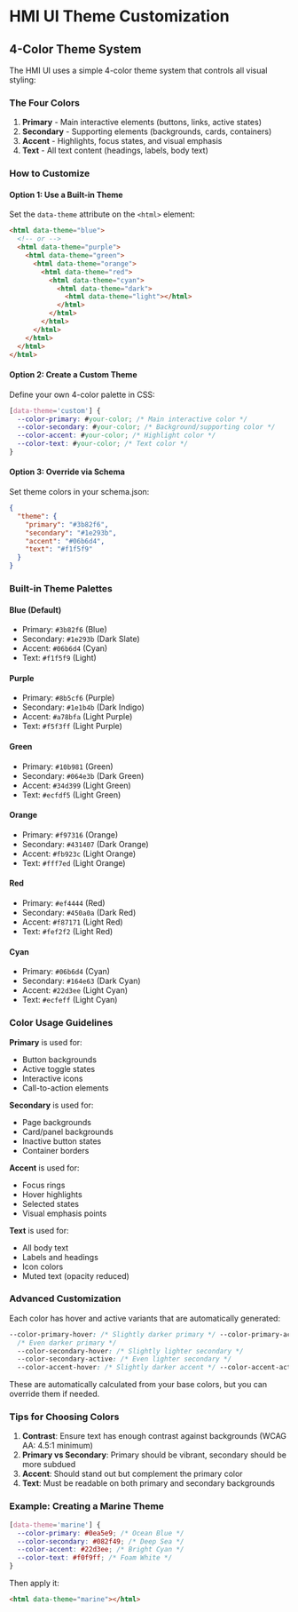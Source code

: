 # HMI UI Theme Customization

## 4-Color Theme System

The HMI UI uses a simple 4-color theme system that controls all visual styling:

### The Four Colors

1. **Primary** - Main interactive elements (buttons, links, active states)
2. **Secondary** - Supporting elements (backgrounds, cards, containers)
3. **Accent** - Highlights, focus states, and visual emphasis
4. **Text** - All text content (headings, labels, body text)

### How to Customize

#### Option 1: Use a Built-in Theme

Set the `data-theme` attribute on the `<html>` element:

```html
<html data-theme="blue">
  <!-- or -->
  <html data-theme="purple">
    <html data-theme="green">
      <html data-theme="orange">
        <html data-theme="red">
          <html data-theme="cyan">
            <html data-theme="dark">
              <html data-theme="light"></html>
            </html>
          </html>
        </html>
      </html>
    </html>
  </html>
</html>
```

#### Option 2: Create a Custom Theme

Define your own 4-color palette in CSS:

```css
[data-theme='custom'] {
  --color-primary: #your-color; /* Main interactive color */
  --color-secondary: #your-color; /* Background/supporting color */
  --color-accent: #your-color; /* Highlight color */
  --color-text: #your-color; /* Text color */
}
```

#### Option 3: Override via Schema

Set theme colors in your schema.json:

```json
{
  "theme": {
    "primary": "#3b82f6",
    "secondary": "#1e293b",
    "accent": "#06b6d4",
    "text": "#f1f5f9"
  }
}
```

### Built-in Theme Palettes

#### Blue (Default)

- Primary: `#3b82f6` (Blue)
- Secondary: `#1e293b` (Dark Slate)
- Accent: `#06b6d4` (Cyan)
- Text: `#f1f5f9` (Light)

#### Purple

- Primary: `#8b5cf6` (Purple)
- Secondary: `#1e1b4b` (Dark Indigo)
- Accent: `#a78bfa` (Light Purple)
- Text: `#f5f3ff` (Light Purple)

#### Green

- Primary: `#10b981` (Green)
- Secondary: `#064e3b` (Dark Green)
- Accent: `#34d399` (Light Green)
- Text: `#ecfdf5` (Light Green)

#### Orange

- Primary: `#f97316` (Orange)
- Secondary: `#431407` (Dark Orange)
- Accent: `#fb923c` (Light Orange)
- Text: `#fff7ed` (Light Orange)

#### Red

- Primary: `#ef4444` (Red)
- Secondary: `#450a0a` (Dark Red)
- Accent: `#f87171` (Light Red)
- Text: `#fef2f2` (Light Red)

#### Cyan

- Primary: `#06b6d4` (Cyan)
- Secondary: `#164e63` (Dark Cyan)
- Accent: `#22d3ee` (Light Cyan)
- Text: `#ecfeff` (Light Cyan)

### Color Usage Guidelines

**Primary** is used for:

- Button backgrounds
- Active toggle states
- Interactive icons
- Call-to-action elements

**Secondary** is used for:

- Page backgrounds
- Card/panel backgrounds
- Inactive button states
- Container borders

**Accent** is used for:

- Focus rings
- Hover highlights
- Selected states
- Visual emphasis points

**Text** is used for:

- All body text
- Labels and headings
- Icon colors
- Muted text (opacity reduced)

### Advanced Customization

Each color has hover and active variants that are automatically generated:

```css
--color-primary-hover: /* Slightly darker primary */ --color-primary-active:
  /* Even darker primary */
  --color-secondary-hover: /* Slightly lighter secondary */
  --color-secondary-active: /* Even lighter secondary */
  --color-accent-hover: /* Slightly darker accent */ --color-accent-active: /* Even darker accent */;
```

These are automatically calculated from your base colors, but you can override them if needed.

### Tips for Choosing Colors

1. **Contrast**: Ensure text has enough contrast against backgrounds (WCAG AA: 4.5:1 minimum)
2. **Primary vs Secondary**: Primary should be vibrant, secondary should be more subdued
3. **Accent**: Should stand out but complement the primary color
4. **Text**: Must be readable on both primary and secondary backgrounds

### Example: Creating a Marine Theme

```css
[data-theme='marine'] {
  --color-primary: #0ea5e9; /* Ocean Blue */
  --color-secondary: #082f49; /* Deep Sea */
  --color-accent: #22d3ee; /* Bright Cyan */
  --color-text: #f0f9ff; /* Foam White */
}
```

Then apply it:

```html
<html data-theme="marine"></html>
```
